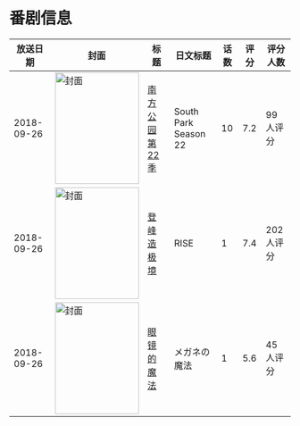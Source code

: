 # 番剧信息

|放送日期|封面|标题|日文标题|话数|评分|评分人数|
|---|---|---|---|---|---|---|
|2018-09-26|<img src="https://lain.bgm.tv/pic/cover/c/d1/83/209062_mi0eN.jpg" alt="封面" style="width:150px;height:200px;object-fit:cover;">|[南方公园 第22季](https://bangumi.tv/subject/209062)|South Park Season 22|10|7.2|99人评分|
|2018-09-26|<img src="https://lain.bgm.tv/pic/cover/c/fa/ef/262129_s6j25.jpg" alt="封面" style="width:150px;height:200px;object-fit:cover;">|[登峰造极境](https://bangumi.tv/subject/262129)|RISE|1|7.4|202人评分|
|2018-09-26|<img src="https://lain.bgm.tv/pic/cover/c/ce/04/262283_07uou.jpg" alt="封面" style="width:150px;height:200px;object-fit:cover;">|[眼镜的魔法](https://bangumi.tv/subject/262283)|メガネの魔法|1|5.6|45人评分|
